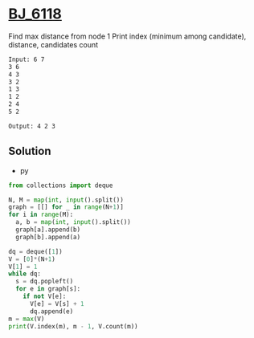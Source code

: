 # [BJ_6118](https://acmicpc.net/problem/6118)

Find max distance from node 1
Print index (minimum among candidate), distance, candidates count

```txt
Input: 6 7
3 6
4 3
3 2
1 3
1 2
2 4
5 2

Output: 4 2 3
```

## Solution

* py

```py
from collections import deque

N, M = map(int, input().split())
graph = [[] for _ in range(N+1)]
for i in range(M):
  a, b = map(int, input().split())
  graph[a].append(b)
  graph[b].append(a)

dq = deque([1])
V = [0]*(N+1)
V[1] = 1
while dq:
  s = dq.popleft()
  for e in graph[s]:
    if not V[e]:
      V[e] = V[s] + 1
      dq.append(e)
m = max(V)
print(V.index(m), m - 1, V.count(m))
```
